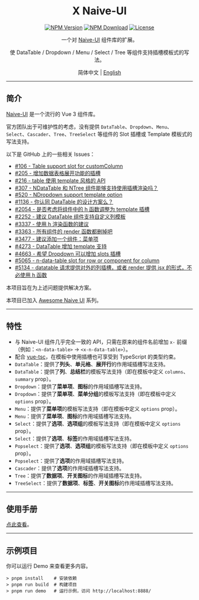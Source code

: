 ﻿<h1 align="center">X Naive-UI</h1>

<div align="center">

[![NPM Version](https://img.shields.io/npm/v/@skit/x.naive-ui.svg?sanitize=true)](https://www.npmjs.com/package/@skit/x.naive-ui)
[![NPM Download](https://img.shields.io/npm/dm/@skit/x.naive-ui.svg?sanitize=true)](https://www.npmjs.com/package/@skit/x.naive-ui)
[![License](https://img.shields.io/github/license/fudiwei/x.naive-ui)](https://mit-license.org/)

</div>

<p align="center">一个对 <a href="https://github.com/tusen-ai/naive-ui" target="_blank">Naive-UI</a> 组件库的扩展。</p>
<p align="center">使 DataTable / Dropdown / Menu / Select / Tree 等组件支持插槽模板式的写法。</p>

<p align="center">简体中文 | <a href="README.en-US.md">English</a></p>

---

## 简介

[Naive-UI](https://github.com/tusen-ai/naive-ui) 是一个流行的 Vue 3 组件库。

官方团队出于可维护性的考虑，没有提供 `DataTable`、`Dropdown`、`Menu`、`Select`、`Cascader`、`Tree`、`TreeSelect` 等组件的 Slot 插槽或 Template 模板式的写法支持。

以下是 GitHub 上的一些相关 Issues：

-   [#106 - Table support slot for customColumn](https://github.com/tusen-ai/naive-ui/issues/106)
-   [#205 - 增加数据表格展开功能的插槽](https://github.com/tusen-ai/naive-ui/issues/205)
-   [#216 - table 使用 template 风格的 API](https://github.com/tusen-ai/naive-ui/issues/216)
-   [#307 - NDataTable 和 NTree 组件能够支持使用插槽渲染吗？](https://github.com/tusen-ai/naive-ui/issues/307)
-   [#520 - NDropdown support template option](https://github.com/tusen-ai/naive-ui/issues/520)
-   [#1136 - 你认同 DataTable 的设计方案么？](https://github.com/tusen-ai/naive-ui/discussions/1136)
-   [#2054 - 是否考虑将组件中的 h 函数调整为 template 插槽](https://github.com/tusen-ai/naive-ui/issues/2054)
-   [#2252 - 建议 DataTable 组件支持自定义列模板](https://github.com/tusen-ai/naive-ui/issues/2252)
-   [#3337 - 使用 h 渲染函数的建议](https://github.com/tusen-ai/naive-ui/issues/3337)
-   [#3363 - 所有组件的 render 函数都删掉吧](https://github.com/tusen-ai/naive-ui/issues/3363)
-   [#3477 - 建议添加一个组件：菜单项](https://github.com/tusen-ai/naive-ui/issues/3477)
-   [#4273 - DataTable 增加 template 支持](https://github.com/tusen-ai/naive-ui/issues/4273)
-   [#4663 - 希望 Dropdown 可以增加 slots 插槽](https://github.com/tusen-ai/naive-ui/issues/4663)
-   [#5065 - n-data-table slot for row or component for column](https://github.com/tusen-ai/naive-ui/issues/5065)
-   [#5134 - datatable 请求提供对外的列插槽，或者 render 提供 jsx 的形式，不必使用 h 函数](https://github.com/tusen-ai/naive-ui/issues/5134)

本项目旨在为上述问题提供解决方案。

本项目已加入 [Awesome Naive UI](https://github.com/naive-ui/awesome-naive) 系列。

---

## 特性

-   与 Naive-UI 组件几乎完全一致的 API，只需在原来的组件名前增加 `x-` 前缀（例如：`<n-data-table>` → `<x-n-data-table>`）。
-   配合 [vue-tsc](https://github.com/vuejs/language-tools)，在模板中使用插槽也可享受到 TypeScript 的类型约束。
-   `DataTable`：提供了**列头**、**单元格**、**展开行**的作用域插槽写法支持。
-   `DataTable`：提供了**列**、**总结栏**的模板写法支持（即在模板中定义 `columns`、`summary` prop）。
-   `Dropdown`：提供了**菜单项**、**图标**的作用域插槽写法支持。
-   `Dropdown`：提供了**菜单项**、**菜单分组**的模板写法支持（即在模板中定义 `options` prop）。
-   `Menu`：提供了**菜单项**的模板写法支持（即在模板中定义 `options` prop）。
-   `Menu`：提供了**菜单项**、**图标**的作用域插槽写法支持。
-   `Select`：提供了**选项**、**选项组**的模板写法支持（即在模板中定义 `options` prop）。
-   `Select`：提供了**选项**、**标签**的作用域插槽写法支持。
-   `Popselect`：提供了**选项**、**选项组**的模板写法支持（即在模板中定义 `options` prop）。
-   `Popselect`：提供了**选项**的作用域插槽写法支持。
-   `Cascader`：提供了**选项**的作用域插槽写法支持。
-   `Tree`：提供了**数据项**、**开关图标**的作用域插槽写法支持。
-   `TreeSelect`：提供了**数据项**、**标签**、**开关图标**的作用域插槽写法支持。

---

## 使用手册

[点此查看](./docs/zh-CN/README.md)。

---

## 示例项目

你可以运行 Demo 来查看更多内容。

```shell
> pnpm install    # 安装依赖
> pnpm run build  # 构建项目
> pnpm run demo   # 运行示例，访问 http://localhost:8888/
```
